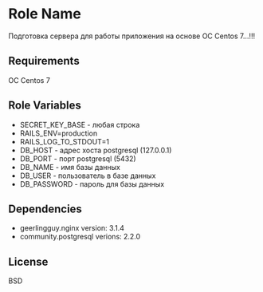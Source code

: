 Role Name
=========

Подготовка сервера для работы приложения на основе ОС Centos 7...!!!

Requirements
------------

ОС Centos 7

Role Variables
--------------

- SECRET_KEY_BASE - любая строка
- RAILS_ENV=production
- RAILS_LOG_TO_STDOUT=1
- DB_HOST - адрес хоста postgresql (127.0.0.1)
- DB_PORT - порт postgresql (5432)
- DB_NAME - имя базы данных
- DB_USER - пользователь в базе данных
- DB_PASSWORD - пароль для базы данных

Dependencies
------------

- geerlingguy.nginx
  version: 3.1.4
- community.postgresql
  verions: 2.2.0



License
-------

BSD

